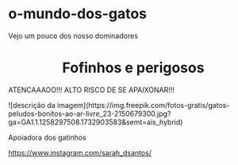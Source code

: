 # o-mundo-dos-gatos
Vejo um pouco dos nosso dominadores

<h1 align="center">Fofinhos e perigosos</h1>

<p aling="center">ATENCAAAOO!!! ALTO RISCO DE SE APAIXONAR!!!</p>
<p aling="center">
![descrição da imagem](https://img.freepik.com/fotos-gratis/gatos-peludos-bonitos-ao-ar-livre_23-2150679300.jpg?ga=GA1.1.1258297508.1732903583&semt=ais_hybrid) 
</p>
Apoiadora dos gatinhos

https://www.instagram.com/sarah_dsantos/
